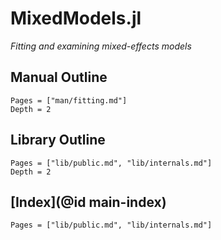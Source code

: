 # MixedModels.jl

*Fitting and examining mixed-effects models*

## Manual Outline

```@contents
Pages = ["man/fitting.md"]
Depth = 2
```

## Library Outline

```@contents
Pages = ["lib/public.md", "lib/internals.md"]
Depth = 2
```

## [Index](@id main-index)

```@index
Pages = ["lib/public.md", "lib/internals.md"]
```
